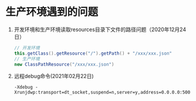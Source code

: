 # 生产环境遇到的问题



1. 开发环境和生产环境读取resources目录下文件的路径问题（2020年12月24日）

   ```java
   // 开发环境
   this.getClass().getResource("/").getPath() + "/xxx/xxx.json"
   // 生产环境
   new ClassPathResource("/xxx/xxx.json")
   ```

2. 远程debug命令(2021年02月22日)

   ```shell
   -Xdebug -Xrunjdwp:transport=dt_socket,suspend=n,server=y,address=0.0.0.0:5005
   ```

   

